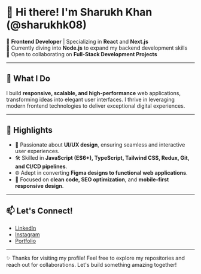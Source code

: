 # 👋 Hi there! I'm Sharukh Khan (@sharukhk08)

🚀 **Frontend Developer** | Specializing in **React** and **Next.js**  
🌱 Currently diving into **Node.js** to expand my backend development skills  
🤝 Open to collaborating on **Full-Stack Development Projects**

---

## 🔧 What I Do
I build **responsive, scalable, and high-performance** web applications, transforming ideas into elegant user interfaces. I thrive in leveraging modern frontend technologies to deliver exceptional digital experiences.

---

## 🌟 Highlights
- 🔭 Passionate about **UI/UX design**, ensuring seamless and interactive user experiences.
- 🛠️ Skilled in **JavaScript (ES6+), TypeScript, Tailwind CSS, Redux, Git, and CI/CD pipelines**.
- 🌐 Adept in converting **Figma designs to functional web applications**.
- 🎯 Focused on **clean code, SEO optimization**, and **mobile-first responsive design**.

---

## 📫 Let's Connect!
- [LinkedIn](https://www.linkedin.com/in/sharukh08/)  
- [Instagram](https://www.instagram.com/sharukh_k08/)  
- [Portfolio](https://iamsharukh.com/)

---

✨ Thanks for visiting my profile! Feel free to explore my repositories and reach out for collaborations. Let's build something amazing together!
